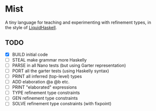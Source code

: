 # Mist 

A tiny language for teaching and experimenting with refinement types, in the style of 
[LiquidHaskell](https://github.com/ucsd-progsys/liquidhaskell).

## TODO

- [x] BUILD initial code
- [ ] STEAL make grammar more Haskelly
- [ ] PARSE in all Nano tests (but using Garter representation)
- [ ] PORT all the garter tests (using Haskelly syntax)
- [ ] PRINT all inferred (top-level) types
- [ ] ADD   elaboration @a @b etc. 
- [ ] PRINT "elaborated" expressions
- [ ] TYPE  refinement type constraints
- [ ] GEN   refinement type constraints 
- [ ] SOLVE refinement type constraints (with fixpoint)

